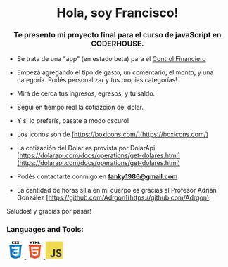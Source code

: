 <h1 align="center">Hola, soy Francisco!</h1>
<h3 align="center">Te presento mi proyecto final para el curso de javaScript en CODERHOUSE.</h3>

- Se trata de una "app" (en estado beta) para el [Control Financiero](https://control-financiero-fs.netlify.app/)

- Empezá agregando el tipo de gasto, un comentario, el monto, y una categoría. Podés personalizar y tus propias categorías!

- Mirá de cerca tus ingresos, egresos, y tu saldo.

- Seguí en tiempo real la cotiazción del dolar.

- Y si lo preferís, pasate a modo oscuro! 

- Los iconos son de [https://boxicons.com/](https://boxicons.com/)

- La cotización del Dolar es provista por DolarApi [https://dolarapi.com/docs/operations/get-dolares.html](https://dolarapi.com/docs/operations/get-dolares.html)

- Podés contactarte conmigo en **fanky1986@gmail.com**

- La cantidad de horas silla en mi cuerpo es gracias al Profesor Adrián González [https://github.com/Adrgon](https://github.com/Adrgon).

Saludos! y gracias por pasar!

<h3 align="left">Languages and Tools:</h3>
<p align="left"> <a href="https://www.w3schools.com/css/" target="_blank" rel="noreferrer"> <img src="https://raw.githubusercontent.com/devicons/devicon/master/icons/css3/css3-original-wordmark.svg" alt="css3" width="40" height="40"/> </a> <a href="https://www.w3.org/html/" target="_blank" rel="noreferrer"> <img src="https://raw.githubusercontent.com/devicons/devicon/master/icons/html5/html5-original-wordmark.svg" alt="html5" width="40" height="40"/> </a> <a href="https://developer.mozilla.org/en-US/docs/Web/JavaScript" target="_blank" rel="noreferrer"> <img src="https://raw.githubusercontent.com/devicons/devicon/master/icons/javascript/javascript-original.svg" alt="javascript" width="40" height="40"/> </a> </p>
